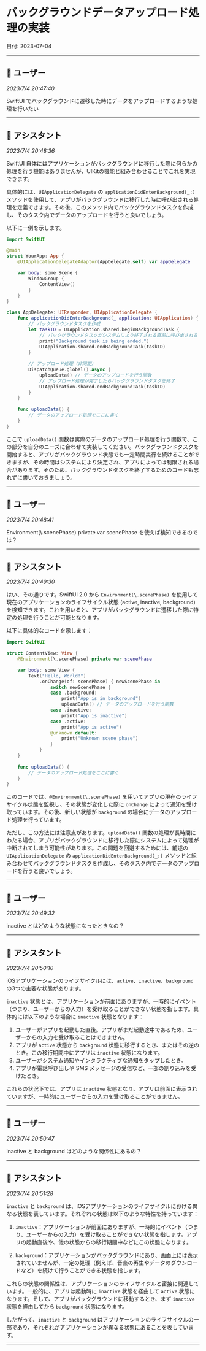 # バックグラウンドデータアップロード処理の実装

日付: 2023-07-04

---

## 👤 ユーザー
*2023/7/4 20:47:40*

SwiftUI でバックグラウンドに遷移した時にデータをアップロードするような処理を行いたい

---

## 🤖 アシスタント
*2023/7/4 20:48:36*

SwiftUI 自体にはアプリケーションがバックグラウンドに移行した際に何らかの処理を行う機能はありませんが、UIKitの機能と組み合わせることでこれを実現できます。

具体的には、`UIApplicationDelegate` の `applicationDidEnterBackground(_:)` メソッドを使用して、アプリがバックグラウンドに移行した時に呼び出される処理を定義できます。その後、このメソッド内でバックグラウンドタスクを作成し、そのタスク内でデータのアップロードを行うと良いでしょう。

以下に一例を示します。

```swift
import SwiftUI

@main
struct YourApp: App {
    @UIApplicationDelegateAdaptor(AppDelegate.self) var appDelegate

    var body: some Scene {
        WindowGroup {
            ContentView()
        }
    }
}

class AppDelegate: UIResponder, UIApplicationDelegate {
    func applicationDidEnterBackground(_ application: UIApplication) {
        // バックグラウンドタスクを作成
        let taskID = UIApplication.shared.beginBackgroundTask {
            // バックグラウンドタスクがシステムにより終了される直前に呼び出される
            print("Background task is being ended.")
            UIApplication.shared.endBackgroundTask(taskID)
        }
        
        // アップロード処理（非同期）
        DispatchQueue.global().async {
            uploadData() // データのアップロードを行う関数
            // アップロード処理が完了したらバックグラウンドタスクを終了
            UIApplication.shared.endBackgroundTask(taskID)
        }
    }
    
    func uploadData() {
        // データのアップロード処理をここに書く
    }
}
```

ここで `uploadData()` 関数は実際のデータのアップロード処理を行う関数で、この部分を自分のニーズに合わせて実装してください。バックグラウンドタスクを開始すると、アプリがバックグラウンド状態でも一定時間実行を続けることができますが、その時間はシステムにより決定され、アプリによっては制限される場合があります。そのため、バックグラウンドタスクを終了するためのコードも忘れずに書いておきましょう。

---

## 👤 ユーザー
*2023/7/4 20:48:41*

Environment(\\.scenePhase) private var scenePhase を使えば検知できるのでは？

---

## 🤖 アシスタント
*2023/7/4 20:49:30*

はい、その通りです。SwiftUI 2.0 から `Environment(\.scenePhase)` を使用して現在のアプリケーションのライフサイクル状態 (active, inactive, background) を検知できます。これを用いると、アプリがバックグラウンドに遷移した際に特定の処理を行うことが可能となります。

以下に具体的なコードを示します：

```swift
import SwiftUI

struct ContentView: View {
    @Environment(\.scenePhase) private var scenePhase

    var body: some View {
        Text("Hello, World!")
            .onChange(of: scenePhase) { newScenePhase in
                switch newScenePhase {
                case .background:
                    print("App is in background")
                    uploadData() // データのアップロードを行う関数
                case .inactive:
                    print("App is inactive")
                case .active:
                    print("App is active")
                @unknown default:
                    print("Unknown scene phase")
                }
            }
    }
    
    func uploadData() {
        // データのアップロード処理をここに書く
    }
}
```

このコードでは、`@Environment(\.scenePhase)` を用いてアプリの現在のライフサイクル状態を監視し、その状態が変化した際に `onChange` によって通知を受け取っています。その後、新しい状態が `background` の場合にデータのアップロード処理を行っています。

ただし、この方法には注意点があります。`uploadData()` 関数の処理が長時間にわたる場合、アプリがバックグラウンドに移行した際にシステムによって処理が中断されてしまう可能性があります。この問題を回避するためには、前述の `UIApplicationDelegate` の `applicationDidEnterBackground(_:)` メソッドと組み合わせてバックグラウンドタスクを作成し、そのタスク内でデータのアップロードを行うと良いでしょう。

---

## 👤 ユーザー
*2023/7/4 20:49:32*

inactive とはどのような状態になったときなの？

---

## 🤖 アシスタント
*2023/7/4 20:50:10*

iOSアプリケーションのライフサイクルには、`active`、`inactive`、`background` の3つの主要な状態があります。 

`inactive` 状態とは、アプリケーションが前面にありますが、一時的にイベント（つまり、ユーザーからの入力）を受け取ることができない状態を指します。具体的には以下のような場合に `inactive` 状態となります：

1. ユーザーがアプリを起動した直後。アプリがまだ起動途中であるため、ユーザーからの入力を受け取ることはできません。
2. アプリが `active` 状態から `background` 状態に移行するとき、またはその逆のとき。この移行期間中にアプリは `inactive` 状態になります。
3. ユーザーがシステム通知やインタラクティブな通知をタップしたとき。
4. アプリが電話呼び出しや SMS メッセージの受信など、一部の割り込みを受けたとき。

これらの状況下では、アプリは `inactive` 状態となり、アプリは前面に表示されていますが、一時的にユーザーからの入力を受け取ることができません。

---

## 👤 ユーザー
*2023/7/4 20:50:47*

inactive と background はどのような関係性にあるの？

---

## 🤖 アシスタント
*2023/7/4 20:51:28*

`inactive` と `background` は、iOSアプリケーションのライフサイクルにおける異なる状態を表しています。それぞれの状態は以下のような特性を持っています：

1. `inactive`：アプリケーションが前面にありますが、一時的にイベント（つまり、ユーザーからの入力）を受け取ることができない状態を指します。アプリの起動直後や、他の状態からの移行期間中などにこの状態になります。

2. `background`：アプリケーションがバックグラウンドにあり、画面上には表示されていませんが、一定の処理（例えば、音楽の再生やデータのダウンロードなど）を続けて行うことができる状態を指します。

これらの状態の関係性は、アプリケーションのライフサイクルと密接に関連しています。一般的に、アプリは起動時に `inactive` 状態を経由して `active` 状態になります。そして、アプリがバックグラウンドに移動するとき、まず `inactive` 状態を経由してから `background` 状態になります。

したがって、`inactive` と `background` はアプリケーションのライフサイクルの一部であり、それぞれがアプリケーションが異なる状態にあることを表しています。

---
